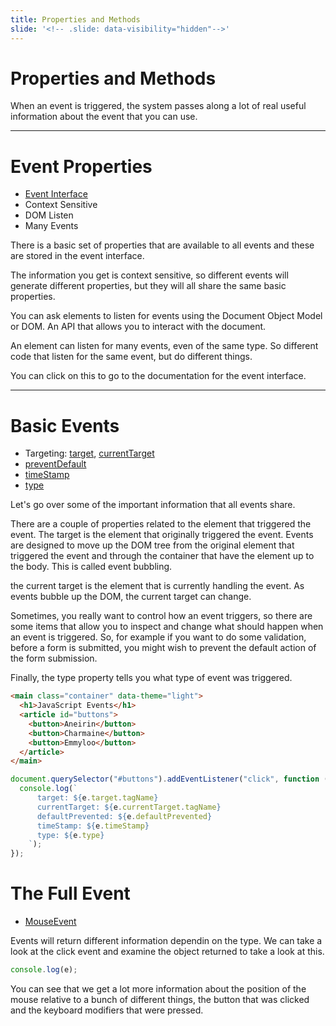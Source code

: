 ```yaml
---
title: Properties and Methods
slide: '<!-- .slide: data-visibility="hidden"-->'
---
```


<!-- .slide: data-state="layout-title" class="bg-dark"-->

# Properties and Methods

> >

When an event is triggered, the system passes along a lot of real useful information about the event that you can use.

---

# Event Properties

- [Event Interface](https://developer.mozilla.org/en-US/docs/web/api/event)
- Context Sensitive
- DOM Listen
- Many Events

> >

There is a basic set of properties that are available to all events and these are stored in the event interface.

The information you get is context sensitive, so different events will generate different properties, but they will all share the same basic properties.

You can ask elements to listen for events using the Document Object Model or DOM. An API that allows you to interact with the document.

An element can listen for many events, even of the same type. So different code that listen for the same event, but do different things.

You can click on this to go to the documentation for the event interface.

---

# Basic Events

- Targeting: [target](https://developer.mozilla.org/en-US/docs/Web/API/Event/target), [currentTarget](https://developer.mozilla.org/en-US/docs/Web/API/Event/target)
- [preventDefault](https://developer.mozilla.org/en-US/docs/Web/API/Event/preventDefault)
- [timeStamp](https://developer.mozilla.org/en-US/docs/Web/API/Event/timeStamp)
- [type](https://developer.mozilla.org/en-US/docs/Web/API/Event/type)

> >

Let's go over some of the important information that all events share.

There are a couple of properties related to the element that triggered the event. The target is the element that originally triggered the event. Events are designed to move up the DOM tree from the original element that triggered the event and through the container that have the element up to the body. This is called event bubbling.

the current target is the element that is currently handling the event. As events bubble up the DOM, the current target can change.

Sometimes, you really want to control how an event triggers, so there are some items that allow you to inspect and change what should happen when an event is triggered. So, for example if you want to do some validation, before a form is submitted, you might wish to prevent the default action of the form submission.

Finally, the type property tells you what type of event was triggered.

```html
<main class="container" data-theme="light">
  <h1>JavaScript Events</h1>
  <article id="buttons">
    <button>Aneirin</button>
    <button>Charmaine</button>
    <button>Emmyloo</button>
  </article>
</main>
```

```js
document.querySelector("#buttons").addEventListener("click", function (e) {
  console.log(`
      target: ${e.target.tagName}
      currentTarget: ${e.currentTarget.tagName}
      defaultPrevented: ${e.defaultPrevented}
      timeStamp: ${e.timeStamp}
      type: ${e.type}
    `);
});
```

# The Full Event

- [MouseEvent](https://developer.mozilla.org/en-US/docs/Web/API/MouseEvent)

Events will return different information dependin on the type. We can take a look at the click event and examine the object returned to take a look at this.

```js
console.log(e);
```

You can see that we get a lot more information about the position of the mouse relative to a bunch of different things, the button that was clicked and the keyboard modifiers that were pressed.

